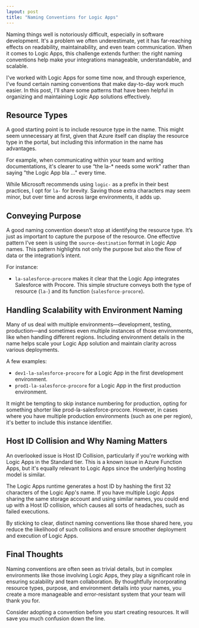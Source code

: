```yaml
---
layout: post
title: "Naming Conventions for Logic Apps"
---
```


Naming things well is notoriously difficult, especially in software development. It's a problem we often underestimate, yet it has far-reaching effects on readability, maintainability, and even team communication. When it comes to Logic Apps, this challenge extends further: the right naming conventions help make your integrations manageable, understandable, and scalable.

I've worked with Logic Apps for some time now, and through experience, I've found certain naming conventions that make day-to-day work much easier. In this post, I'll share some patterns that have been helpful in organizing and maintaining Logic App solutions effectively.

## Resource Types

A good starting point is to include resource type in the name. This might seem unnecessary at first, given that Azure itself can display the resource type in the portal, but including this information in the name has advantages.

For example, when communicating within your team and writing documentations, it's clearer to use “the la-* needs some work" rather than saying "the Logic App bla ..." every time.

While Microsoft recommends using `logic-` as a prefix in their best practices, I opt for `la-` for brevity. Saving those extra characters may seem minor, but over time and across large environments, it adds up.

## Conveying Purpose

A good naming convention doesn’t stop at identifying the resource type. It’s just as important to capture the purpose of the resource. One effective pattern I’ve seen is using the `source-destination` format in Logic App names. This pattern highlights not only the purpose but also the flow of data or the integration’s intent.

For instance:

- `la-salesforce-procore` makes it clear that the Logic App integrates Salesforce with Procore.
This simple structure conveys both the type of resource (`la-`) and its function (`salesforce-procore`).

## Handling Scalability with Environment Naming

Many of us deal with multiple environments—development, testing, production—and sometimes even multiple instances of those environments, like when handling different regions. Including environment details in the name helps scale your Logic App solution and maintain clarity across various deployments.

A few examples:

- `dev1-la-salesforce-procore` for a Logic App in the first development environment.
- `prod1-la-salesforce-procore` for a Logic App in the first production environment.

It might be tempting to skip instance numbering for production, opting for something shorter like prod-la-salesforce-procore. However, in cases where you have multiple production environments (such as one per region), it's better to include this instance identifier.

## Host ID Collision and Why Naming Matters

An overlooked issue is Host ID Collision, particularly if you're working with Logic Apps in the Standard tier. This is a known issue in Azure Function Apps, but it's equally relevant to Logic Apps since the underlying hosting model is similar.

The Logic Apps runtime generates a host ID by hashing the first 32 characters of the Logic App's name. If you have multiple Logic Apps sharing the same storage account and using similar names, you could end up with a Host ID collision, which causes all sorts of headaches, such as failed executions.

By sticking to clear, distinct naming conventions like those shared here, you reduce the likelihood of such collisions and ensure smoother deployment and execution of Logic Apps.

## Final Thoughts

Naming conventions are often seen as trivial details, but in complex environments like those involving Logic Apps, they play a significant role in ensuring scalability and team collaboration. By thoughtfully incorporating resource types, purpose, and environment details into your names, you create a more manageable and error-resistant system that your team will thank you for.

Consider adopting a convention before you start creating resources. It will save you much confusion down the line.


